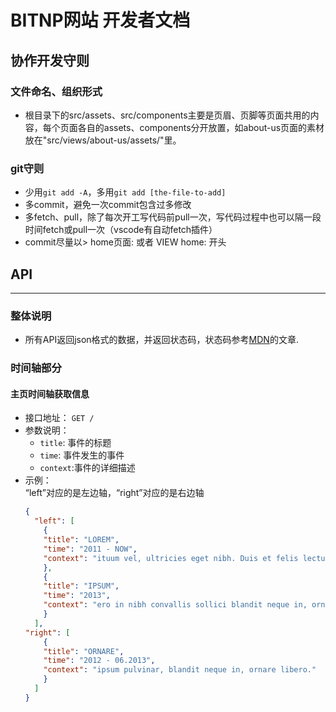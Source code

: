 # **BITNP网站 开发者文档**

## 协作开发守则
### 文件命名、组织形式
  - 根目录下的src/assets、src/components主要是页眉、页脚等页面共用的内容，每个页面各自的assets、components分开放置，如about-us页面的素材放在"src/views/about-us/assets/"里。
### git守则
    
  - 少用`git add -A`，多用`git add [the-file-to-add]`
  - 多commit，避免一次commit包含过多修改
  - 多fetch、pull，除了每次开工写代码前pull一次，写代码过程中也可以隔一段时间fetch或pull一次（vscode有自动fetch插件）
  - commit尽量以> home页面: 或者 VIEW home: 开头

## API
***
### 整体说明
* 所有API返回json格式的数据，并返回状态码，状态码参考[MDN](https://developer.mozilla.org/zh-CN/docs/web/http/status)的文章.
### 时间轴部分
#### 主页时间轴获取信息   
  - 接口地址： `GET /`
  - 参数说明： 
    - `title`: 事件的标题
    - `time`: 事件发生的事件
    - `context`:事件的详细描述
  - 示例：  
    “left”对应的是左边轴，“right”对应的是右边轴
    ```json
    {
      "left": [
        {
        "title": "LOREM",
        "time": "2011 - NOW",
        "context": "ituum vel, ultricies eget nibh. Duis et felis lectus. Donec orci libero, auctor eget sodales at, euismod venenatis nibh."
        },
        {
        "title": "IPSUM",
        "time": "2013",
        "context": "ero in nibh convallis sollici blandit neque in, ornare libero."
        }
      ],
    "right": [
        {
        "title": "ORNARE",
        "time": "2012 - 06.2013",
        "context": "ipsum pulvinar, blandit neque in, ornare libero."
        }
      ]
    }
    ```
    